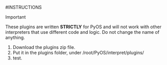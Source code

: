 #INSTRUCTIONS

>[!IMPORTANT]
>These plugins are written **STRICTLY** for PyOS and will not work with other interpreters that use different code and logic.
>Do not change the name of anything.

1. Download the plugins zip file.
2. Put it in the plugins folder, under /root/PyOS/interpret/plugins/
3. test.

